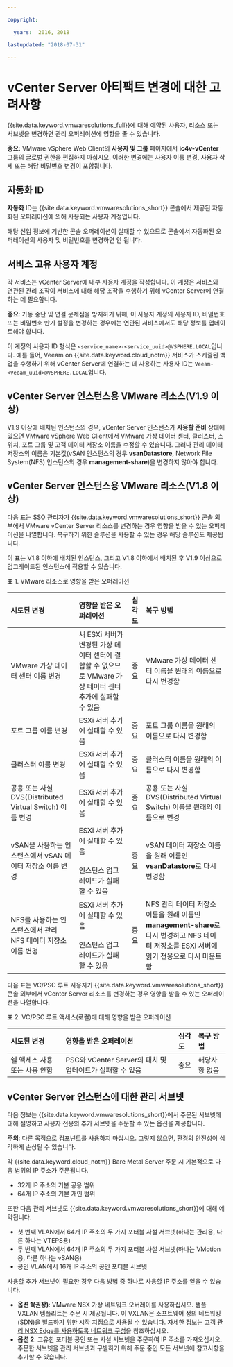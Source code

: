 ```yaml
---

copyright:

  years:  2016, 2018

lastupdated: "2018-07-31"

---
```


# vCenter Server 아티팩트 변경에 대한 고려사항

{{site.data.keyword.vmwaresolutions_full}}에 대해 예약된 사용자, 리소스 또는 서브넷을 변경하면 관리 오퍼레이션에 영향을 줄 수 있습니다.

**중요:** VMware vSphere Web Client의 **사용자 및 그룹** 페이지에서 **ic4v-vCenter** 그룹의 글로벌 권한을 편집하지 마십시오. 이러한 변경에는 사용자 이름 변경, 사용자 삭제 또는 해당 비밀번호 변경이 포함됩니다.

## 자동화 ID

**자동화** ID는 {{site.data.keyword.vmwaresolutions_short}} 콘솔에서 제공된 자동화된 오퍼레이션에 의해 사용되는 사용자 계정입니다. 

해당 신임 정보에 기반한 콘솔 오퍼레이션이 실패할 수 있으므로 콘솔에서 자동화된 오퍼레이션의 사용자 및 비밀번호를 변경하면 안 됩니다.

## 서비스 고유 사용자 계정

각 서비스는 vCenter Server에 내부 사용자 계정을 작성합니다. 이 계정은 서비스와 연관된 관리 조작이 서비스에 대해 해당 조작을 수행하기 위해 vCenter Server에 연결하는 데 필요합니다.

**중요**: 가동 중단 및 연결 문제점을 방지하기 위해, 이 사용자 계정의 사용자 ID, 비밀번호 또는 비밀번호 만기 설정을 변경하는 경우에는 연관된 서비스에서도 해당 정보를 업데이트해야 합니다.

이 계정의 사용자 ID 형식은 `<service_name>-<service_uuid>@VSPHERE.LOCAL`입니다. 예를 들어, Veeam on {{site.data.keyword.cloud_notm}} 서비스가 스케줄된 백업을 수행하기 위해 vCenter Server에 연결하는 데 사용하는 사용자 ID는 `Veeam-<Veeam_uuid>@VSPHERE.LOCAL`입니다.

## vCenter Server 인스턴스용 VMware 리소스(V1.9 이상)

V1.9 이상에 배치된 인스턴스의 경우, vCenter Server 인스턴스가 **사용할 준비** 상태에 있으면 VMware vSphere Web Client에서 VMware 가상 데이터 센터, 클러스터, 스위치, 포트 그룹 및 고객 데이터 저장소 이름을 수정할 수 있습니다. 그러나 관리 데이터 저장소의 이름은 기본값(vSAN 인스턴스의 경우 **vsanDatastore**, Network File System(NFS) 인스턴스의 경우 **management-share**)을 변경하지 않아야 합니다.

## vCenter Server 인스턴스용 VMware 리소스(V1.8 이상)

다음 표는 SSO 관리자가 {{site.data.keyword.vmwaresolutions_short}} 콘솔 외부에서 VMware vCenter Server 리소스를 변경하는 경우 영향을 받을 수 있는 오퍼레이션을 나열합니다. 복구하기 위한 솔루션을 사용할 수 있는 경우 해당 솔루션도 제공됩니다.

이 표는 V1.8 이하에 배치된 인스턴스, 그리고 V1.8 이하에서 배치된 후 V1.9 이상으로 업그레이드된 인스턴스에 적용할 수 있습니다.

표 1. VMware 리소스로 영향을 받은 오퍼레이션

|시도된 변경  |영향을 받은 오퍼레이션  |심각도  |복구 방법  |
|:------------- |:------------- |:--------------|:--------------|
|VMware 가상 데이터 센터 이름 변경 |새 ESXi 서버가 변경된 가상 데이터 센터에 결합할 수 없으므로 VMware 가상 데이터 센터 추가에 실패할 수 있음 |중요 |VMware 가상 데이터 센터 이름을 원래의 이름으로 다시 변경함 |
|포트 그룹 이름 변경    |ESXi 서버 추가에 실패할 수 있음 |중요 |포트 그룹 이름을 원래의 이름으로 다시 변경함 |
|클러스터 이름 변경 |ESXi 서버 추가에 실패할 수 있음 |중요 |클러스터 이름을 원래의 이름으로 다시 변경함
|공용 또는 사설 DVS(Distributed Virtual Switch) 이름 변경 |ESXi 서버 추가에 실패할 수 있음 |중요 |공용 또는 사설 DVS(Distributed Virtual Switch) 이름을 원래의 이름으로 변경
|vSAN을 사용하는 인스턴스에서 vSAN 데이터 저장소 이름 변경 |ESXi 서버 추가에 실패할 수 있음<br><br>인스턴스 업그레이드가 실패할 수 있음 |중요 |vSAN 데이터 저장소 이름을 원래 이름인 **vsanDatastore**로 다시 변경함
|NFS를 사용하는 인스턴스에서 관리 NFS 데이터 저장소 이름 변경 |ESXi 서버 추가에 실패할 수 있음<br><br>인스턴스 업그레이드가 실패할 수 있음 |중요 |NFS 관리 데이터 저장소 이름을 원래 이름인 **management-share**로 다시 변경하고 NFS 데이터 저장소를 ESXi 서버에 읽기 전용으로 다시 마운트함

다음 표는 VC/PSC 루트 사용자가 {{site.data.keyword.vmwaresolutions_short}} 콘솔 외부에서 vCenter Server 리소스를 변경하는 경우 영향을 받을 수 있는 오퍼레이션을 나열합니다.

표 2. VC/PSC 루트 액세스(로컬)에 대해 영향을 받은 오퍼레이션

|시도된 변경  |영향을 받은 오퍼레이션  |심각도  |복구 방법  |
|:------------- |:------------- |:--------------|:--------------|
|쉘 액세스 사용 또는 사용 안함    |PSC와 vCenter Server의 패치 및 업데이트가 실패할 수 있음    |중요    |해당사항 없음    |

## vCenter Server 인스턴스에 대한 관리 서브넷

다음 정보는 {{site.data.keyword.vmwaresolutions_short}}에서 주문된 서브넷에 대해 설명하고 사용자 전용의 추가 서브넷을 주문할 수 있는 옵션을 제공합니다.

**주의**: 다른 목적으로 컴포넌트를 사용하지 마십시오. 그렇지 않으면, 환경의 안전성이 심각하게 손상될 수 있습니다.

각 {{site.data.keyword.cloud_notm}} Bare Metal Server 주문 시 기본적으로 다음 범위의 IP 주소가 주문됩니다.
*  32개 IP 주소의 기본 공용 범위
*  64개 IP 주소의 기본 개인 범위

또한 다음 관리 서브넷도 {{site.data.keyword.vmwaresolutions_short}}에 대해 예약됩니다.
*  첫 번째 VLAN에서 64개 IP 주소의 두 가지 포터블 사설 서브넷(하나는 관리용, 다른 하나는 VTEPS용)
*  두 번째 VLAN에서 64개 IP 주소의 두 가지 포터블 사설 서브넷(하나는 VMotion용, 다른 하나는 vSAN용)
*  공인 VLAN에서 16개 IP 주소의 공인 포터블 서브넷

사용할 추가 서브넷이 필요한 경우 다음 방법 중 하나로 사용할 IP 주소를 얻을 수 있습니다.
*  **옵션 1(권장)**: VMware NSX 가상 네트워크 오버레이를 사용하십시오. 샘플 VXLAN 템플리트는 주문 시 제공됩니다. 이 VXLAN은 소프트웨어 정의 네트워킹(SDN)을 빌드하기 위한 시작 지점으로 사용될 수 있습니다. 자세한 정보는 [고객 관리 NSX Edge를 사용하도록 네트워크 구성](vc_esg_config.html)을 참조하십시오.
*  **옵션 2**: 고유한 포터블 공인 또는 사설 서브넷을 주문하여 IP 주소를 가져오십시오. 주문한 서브넷을 관리 서브넷과 구별하기 위해 주문 중인 모든 서브넷에 참고사항을 추가할 수 있습니다.
